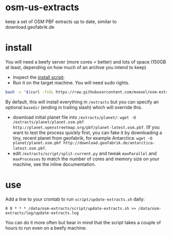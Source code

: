 osm-us-extracts
===============

keep a set of OSM PBF extracts up to date, similar to download.geofabrik.de

install
=======

You will need a beefy server (more cores = better) and lots of space (150GB at least, depending on how much of an archive you intend to keep)

* Inspect the [install script](https://github.com/mvexel/osm-extracts/blob/master/script/install.sh): 
* Run it on the target machine. You will need sudo rights.

``` bash
bash -c "$(curl -fsSL https://raw.githubusercontent.com/mvexel/osm-extracts/master/script/install.sh)" [basedir]
```

By default, this will install everything in `/extracts` but you can specify an optional `basedir` (ending in trailing slash) which will override this.

* download initial planet file into `/extracts/planet/`: `wget -O /extracts/planet/planet.osm.pbf  http://planet.openstreetmap.org/pbf/planet-latest.osm.pbf`. (If you want to test the process quickly first, you can fake it by downloading a tiny, recent planet from geofabrik, for example Antarctica: `wget -O planet/planet.osm.pbf http://download.geofabrik.de/antarctica-latest.osm.pbf`.
* edit `/extracts/script/split-current.py` and tweak `maxParallel` and `maxProcesses` to match the number of cores and memory size on your machine, see the inline documentation.

use
===

Add a line to your crontab to run `script/update-extracts.sh` daily:

```cron
0 0 * * * /data/osm-extracts/script/update-extracts.sh >> /data/osm-extracts/log/update-extracts.log
```

You can do it more often but bear in mind that the script takes a couple of hours to run even on a beefy machine.
